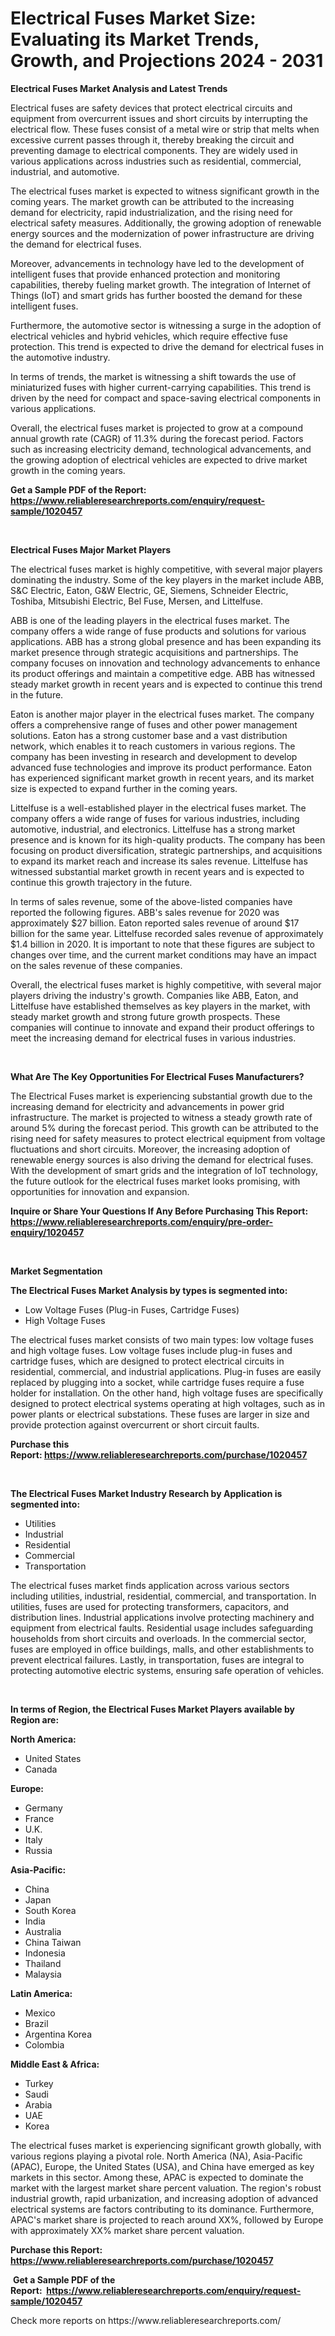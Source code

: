 <p><h1>Electrical Fuses Market Size: Evaluating its Market Trends, Growth, and Projections 2024 - 2031</h1></p><p><strong>Electrical Fuses Market Analysis and Latest Trends</strong></p>
<p><p>Electrical fuses are safety devices that protect electrical circuits and equipment from overcurrent issues and short circuits by interrupting the electrical flow. These fuses consist of a metal wire or strip that melts when excessive current passes through it, thereby breaking the circuit and preventing damage to electrical components. They are widely used in various applications across industries such as residential, commercial, industrial, and automotive.</p><p>The electrical fuses market is expected to witness significant growth in the coming years. The market growth can be attributed to the increasing demand for electricity, rapid industrialization, and the rising need for electrical safety measures. Additionally, the growing adoption of renewable energy sources and the modernization of power infrastructure are driving the demand for electrical fuses.</p><p>Moreover, advancements in technology have led to the development of intelligent fuses that provide enhanced protection and monitoring capabilities, thereby fueling market growth. The integration of Internet of Things (IoT) and smart grids has further boosted the demand for these intelligent fuses.</p><p>Furthermore, the automotive sector is witnessing a surge in the adoption of electrical vehicles and hybrid vehicles, which require effective fuse protection. This trend is expected to drive the demand for electrical fuses in the automotive industry.</p><p>In terms of trends, the market is witnessing a shift towards the use of miniaturized fuses with higher current-carrying capabilities. This trend is driven by the need for compact and space-saving electrical components in various applications.</p><p>Overall, the electrical fuses market is projected to grow at a compound annual growth rate (CAGR) of 11.3% during the forecast period. Factors such as increasing electricity demand, technological advancements, and the growing adoption of electrical vehicles are expected to drive market growth in the coming years.</p></p>
<p><strong>Get a Sample PDF of the Report:&nbsp; <a href="https://www.reliableresearchreports.com/enquiry/request-sample/1020457">https://www.reliableresearchreports.com/enquiry/request-sample/1020457</a></strong></p>
<p>&nbsp;</p>
<p><strong>Electrical Fuses Major Market Players</strong></p>
<p><p>The electrical fuses market is highly competitive, with several major players dominating the industry. Some of the key players in the market include ABB, S&C Electric, Eaton, G&W Electric, GE, Siemens, Schneider Electric, Toshiba, Mitsubishi Electric, Bel Fuse, Mersen, and Littelfuse.</p><p>ABB is one of the leading players in the electrical fuses market. The company offers a wide range of fuse products and solutions for various applications. ABB has a strong global presence and has been expanding its market presence through strategic acquisitions and partnerships. The company focuses on innovation and technology advancements to enhance its product offerings and maintain a competitive edge. ABB has witnessed steady market growth in recent years and is expected to continue this trend in the future.</p><p>Eaton is another major player in the electrical fuses market. The company offers a comprehensive range of fuses and other power management solutions. Eaton has a strong customer base and a vast distribution network, which enables it to reach customers in various regions. The company has been investing in research and development to develop advanced fuse technologies and improve its product performance. Eaton has experienced significant market growth in recent years, and its market size is expected to expand further in the coming years.</p><p>Littelfuse is a well-established player in the electrical fuses market. The company offers a wide range of fuses for various industries, including automotive, industrial, and electronics. Littelfuse has a strong market presence and is known for its high-quality products. The company has been focusing on product diversification, strategic partnerships, and acquisitions to expand its market reach and increase its sales revenue. Littelfuse has witnessed substantial market growth in recent years and is expected to continue this growth trajectory in the future.</p><p>In terms of sales revenue, some of the above-listed companies have reported the following figures. ABB's sales revenue for 2020 was approximately $27 billion. Eaton reported sales revenue of around $17 billion for the same year. Littelfuse recorded sales revenue of approximately $1.4 billion in 2020. It is important to note that these figures are subject to changes over time, and the current market conditions may have an impact on the sales revenue of these companies.</p><p>Overall, the electrical fuses market is highly competitive, with several major players driving the industry's growth. Companies like ABB, Eaton, and Littelfuse have established themselves as key players in the market, with steady market growth and strong future growth prospects. These companies will continue to innovate and expand their product offerings to meet the increasing demand for electrical fuses in various industries.</p></p>
<p>&nbsp;</p>
<p><strong>What Are The Key Opportunities For Electrical Fuses Manufacturers?</strong></p>
<p><p>The Electrical Fuses market is experiencing substantial growth due to the increasing demand for electricity and advancements in power grid infrastructure. The market is projected to witness a steady growth rate of around 5% during the forecast period. This growth can be attributed to the rising need for safety measures to protect electrical equipment from voltage fluctuations and short circuits. Moreover, the increasing adoption of renewable energy sources is also driving the demand for electrical fuses. With the development of smart grids and the integration of IoT technology, the future outlook for the electrical fuses market looks promising, with opportunities for innovation and expansion.</p></p>
<p><strong>Inquire or Share Your Questions If Any Before Purchasing This Report: <a href="https://www.reliableresearchreports.com/enquiry/pre-order-enquiry/1020457">https://www.reliableresearchreports.com/enquiry/pre-order-enquiry/1020457</a></strong></p>
<p>&nbsp;</p>
<p><strong>Market Segmentation</strong></p>
<p><strong>The Electrical Fuses Market Analysis by types is segmented into:</strong></p>
<p><ul><li>Low Voltage Fuses (Plug-in Fuses, Cartridge Fuses)</li><li>High Voltage Fuses</li></ul></p>
<p><p>The electrical fuses market consists of two main types: low voltage fuses and high voltage fuses. Low voltage fuses include plug-in fuses and cartridge fuses, which are designed to protect electrical circuits in residential, commercial, and industrial applications. Plug-in fuses are easily replaced by plugging into a socket, while cartridge fuses require a fuse holder for installation. On the other hand, high voltage fuses are specifically designed to protect electrical systems operating at high voltages, such as in power plants or electrical substations. These fuses are larger in size and provide protection against overcurrent or short circuit faults.</p></p>
<p><strong>Purchase this Report:&nbsp;<a href="https://www.reliableresearchreports.com/purchase/1020457">https://www.reliableresearchreports.com/purchase/1020457</a></strong></p>
<p>&nbsp;</p>
<p><strong>The Electrical Fuses Market Industry Research by Application is segmented into:</strong></p>
<p><ul><li>Utilities</li><li>Industrial</li><li>Residential</li><li>Commercial</li><li>Transportation</li></ul></p>
<p><p>The electrical fuses market finds application across various sectors including utilities, industrial, residential, commercial, and transportation. In utilities, fuses are used for protecting transformers, capacitors, and distribution lines. Industrial applications involve protecting machinery and equipment from electrical faults. Residential usage includes safeguarding households from short circuits and overloads. In the commercial sector, fuses are employed in office buildings, malls, and other establishments to prevent electrical failures. Lastly, in transportation, fuses are integral to protecting automotive electric systems, ensuring safe operation of vehicles.</p></p>
<p>&nbsp;</p>
<p><strong>In terms of Region, the Electrical Fuses Market Players available by Region are:</strong></p>
<p>
    <p> <strong> North America: </strong>
        <ul>
            <li>United States</li>
            <li>Canada</li>
        </ul>
        </p> 
    <p> <strong> Europe: </strong>
        <ul>
            <li>Germany</li>
            <li>France</li>
            <li>U.K.</li>
            <li>Italy</li>
            <li>Russia</li>
        </ul>
        </p> 
    <p> <strong> Asia-Pacific: </strong>
        <ul>
            <li>China</li>
            <li>Japan</li>
            <li>South Korea</li>
            <li>India</li>
            <li>Australia</li>
            <li>China Taiwan</li>
            <li>Indonesia</li>
            <li>Thailand</li>
            <li>Malaysia</li>
        </ul>
        </p> 
    <p> <strong> Latin America: </strong>
        <ul>
            <li>Mexico</li>
            <li>Brazil</li>
            <li>Argentina Korea</li>
            <li>Colombia</li>
        </ul>
        </p> 
    <p> <strong> Middle East & Africa: </strong>
        <ul>
            <li>Turkey</li>
            <li>Saudi</li>
            <li>Arabia</li>
            <li>UAE</li>
            <li>Korea</li>
        </ul>
    </p>
    </p>
<p><p>The electrical fuses market is experiencing significant growth globally, with various regions playing a pivotal role. North America (NA), Asia-Pacific (APAC), Europe, the United States (USA), and China have emerged as key markets in this sector. Among these, APAC is expected to dominate the market with the largest market share percent valuation. The region's robust industrial growth, rapid urbanization, and increasing adoption of advanced electrical systems are factors contributing to its dominance. Furthermore, APAC's market share is projected to reach around XX%, followed by Europe with approximately XX% market share percent valuation.</p></p>
<p><strong>Purchase this Report: <a href="https://www.reliableresearchreports.com/purchase/1020457">https://www.reliableresearchreports.com/purchase/1020457</a></strong></p>
<p>&nbsp;<strong>Get a Sample PDF of the Report:&nbsp;&nbsp;<a href="https://www.reliableresearchreports.com/enquiry/request-sample/1020457">https://www.reliableresearchreports.com/enquiry/request-sample/1020457</a></strong></p>
<p><strong></strong></p>
<p>Check more reports on https://www.reliableresearchreports.com/</p>